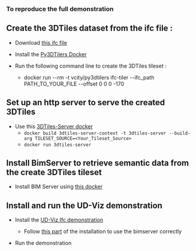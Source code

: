 ### To reproduce the full demonstration 

## Create the 3DTiles dataset from the ifc file :

- Download [this ifc file](https://github.com/VCityTeam/UD-Sample-data/blob/master/Ifc/Chaufferie_doua.ifc)

- Install the [Py3DTilers Docker](https://github.com/VCityTeam/py3dtilers-docker)
- Run the following command line to create the 3DTiles tileset :
  - docker run --rm -t vcity/py3dtilers ifc-tiler --ifc_path PATH_TO_YOUR_FILE --offset 0 0 0 -170

## Set up an http server to serve the created 3DTiles 

- Use this [3DTiles-Server docker](https://github.com/VCityTeam/3DTiles-Server-docker)
  -  `docker build 3dtiles-server-context -t 3dtiles-server --build-arg TILESET_SOURCE=<Your_Tileset_Source>`
  -  `docker run 3dtiles-server`

## Install BimServer to retrieve semantic data from the create 3DTiles tileset

- Install BIM Server using [this docker](https://github.com/VCityTeam/Bimserver-docker)

## Install and run the UD-Viz demonstration 
- Install the [UD-Viz Ifc demonstration](https://github.com/VCityTeam/UD-Demo-Vcity-IFC)   
  - Follow [this part](https://github.com/VCityTeam/UD-Demo-Vcity-IFC#to-get-semantic-data-from-the-ifc-file) of the installation to use the bimserver correctly

- Run the demonstration
